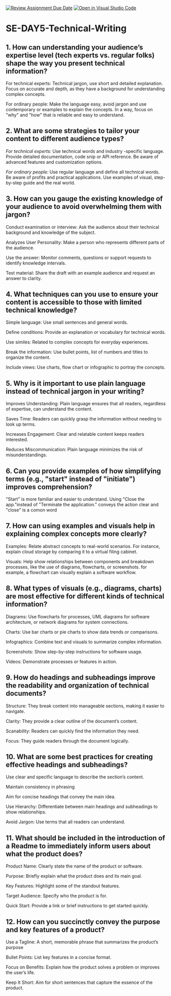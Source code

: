 [![Review Assignment Due Date](https://classroom.github.com/assets/deadline-readme-button-22041afd0340ce965d47ae6ef1cefeee28c7c493a6346c4f15d667ab976d596c.svg)](https://classroom.github.com/a/zsAR-pyY)
[![Open in Visual Studio Code](https://classroom.github.com/assets/open-in-vscode-2e0aaae1b6195c2367325f4f02e2d04e9abb55f0b24a779b69b11b9e10269abc.svg)](https://classroom.github.com/online_ide?assignment_repo_id=18473962&assignment_repo_type=AssignmentRepo)
# SE-DAY5-Technical-Writing
## 1. How can understanding your audience’s expertise level (tech experts vs. regular folks) shape the way you present technical information?
For technical experts: Technical jargon, use short and detailed explanation. Focus on accurate and depth, as they have a background for understanding complex concepts.

For ordinary people: Make the language easy, avoid jargon and use contemporary or examples to explain the concepts. In a way, focus on "why" and "how" that is reliable and easy to understand.

## 2. What are some strategies to tailor your content to different audience types?

*For technical experts:*
Use technical words and industry -specific language.
Provide detailed documentation, code snip or API reference.
Be aware of advanced features and customization options.

*For ordinary people:*
Use regular language and define all technical words.
Be aware of profits and practical applications.
Use examples of visual, step-by-step guide and the real world.

## 3. How can you gauge the existing knowledge of your audience to avoid overwhelming them with jargon?

Conduct examination or interview: Ask the audience about their technical background and knowledge of the subject.

Analyzes User Personality: Make a person who represents different parts of the audience.

Use the answer: Monitor comments, questions or support requests to identify knowledge intervals.

Test material: Share the draft with an example audience and request an answer to clarity.

## 4. What techniques can you use to ensure your content is accessible to those with limited technical knowledge?
Simple language: Use small sentences and general words.

Define conditions: Provide an explanation or vocabulary for technical words.

Use similes: Related to complex concepts for everyday experiences.

Break the information: Use bullet points, list of numbers and titles to organize the content.

Include views: Use charts, flow chart or infographic to portray the concepts.

## 5. Why is it important to use plain language instead of technical jargon in your writing?
Improves Understanding: Plain language ensures that all readers, regardless of expertise, can understand the content.

Saves Time: Readers can quickly grasp the information without needing to look up terms.

Increases Engagement: Clear and relatable content keeps readers interested.

Reduces Miscommunication: Plain language minimizes the risk of misunderstandings.

## 6. Can you provide examples of how simplifying terms (e.g., "start" instead of "initiate") improves comprehension?
"Start" is more familiar and easier to understand.
Using "Close the app."instead of "Terminate the application." conveys the action clear and "close" is a comon word

## 7. How can using examples and visuals help in explaining complex concepts more clearly?
Examples: Relate abstract concepts to real-world scenarios. For instance, explain cloud storage by comparing it to a virtual filing cabinet.

Visuals:  Help show relationships between components and breakdown processes, like the use of  diagrams, flowcharts, or screenshots. for example, a flowchart can visually explain a software workflow.

## 8. What types of visuals (e.g., diagrams, charts) are most effective for different kinds of technical information?
Diagrams: Use flowcharts for processes, UML diagrams for software architecture, or network diagrams for system connections.

Charts: Use bar charts or pie charts to show data trends or comparisons.

Infographics: Combine text and visuals to summarize complex information.

Screenshots: Show step-by-step instructions for software usage.

Videos: Demonstrate processes or features in action.

## 9. How do headings and subheadings improve the readability and organization of technical documents?
Structure: They break content into manageable sections, making it easier to navigate.

Clarity: They provide a clear outline of the document’s content.

Scanability: Readers can quickly find the information they need.

Focus: They guide readers through the document logically.

## 10. What are some best practices for creating effective headings and subheadings?
Use clear and specific language to describe the section’s content.

Maintain consistency in phrasing

Aim for concise headings that convey the main idea.

Use Hierarchy: Differentiate between main headings and subheadings to show relationships.

Avoid Jargon: Use terms that all readers can understand.

## 11. What should be included in the introduction of a Readme to immediately inform users about what the product does?
Product Name: Clearly state the name of the product or software.

Purpose: Briefly explain what the product does and its main goal.

Key Features: Highlight some of the standout features.

Target Audience: Specify who the product is for.

Quick Start: Provide a link or brief instructions to get started quickly.

## 12. How can you succinctly convey the purpose and key features of a product?
Use a Tagline: A short, memorable phrase that summarizes the product’s purpose

Bullet Points: List key features in a concise format.

Focus on Benefits: Explain how the product solves a problem or improves the user’s life.

Keep It Short: Aim for short sentences that capture the essence of the product.
